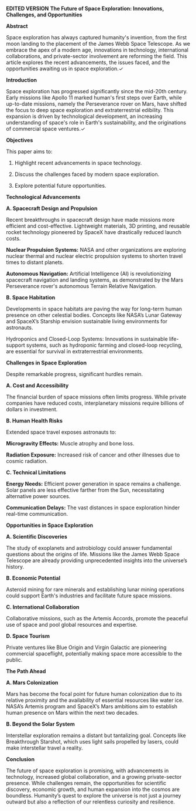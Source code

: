 **EDITED VERSION**
**The Future of Space Exploration: Innovations, Challenges, and Opportunities**

**Abstract**

Space exploration has always captured humanity's invention, from the first moon landing to the placement of the James Webb Space Telescope. As we embrace the apex of a modern age, innovations in technology, international collaborations, and private-sector involvement are reforming the field. This article explores the recent advancements, the issues faced, and the opportunities awaiting us in space exploration.✓

**Introduction**

Space exploration has progressed significantly since the mid-20th century. Early missions like Apollo 11 marked human's first steps over Earth, while up-to-date missions, namely the Perseverance rover on Mars, have shifted the focus to deep space exploration and extraterrestrial edibility. This expansion  is driven by technological development, an increasing understanding of space's role in Earth's sustainability, and the originations of commercial space ventures.✓

**Objectives**

This paper aims to:

1. Highlight recent advancements in space technology.


2. Discuss the challenges faced by modern space exploration.


3. Explore potential future opportunities.



**Technological Advancements**

**A. Spacecraft Design and Propulsion**

Recent breakthroughs in spacecraft design have made missions more efficient and cost-effective. Lightweight materials, 3D printing, and reusable rocket technology pioneered by SpaceX have drastically reduced launch costs.

**Nuclear Propulsion Systems:** NASA and other organizations are exploring nuclear thermal and nuclear electric propulsion systems to shorten travel times to distant planets.

**Autonomous Navigation:** Artificial Intelligence (AI) is revolutionizing spacecraft navigation and landing systems, as demonstrated by the Mars Perseverance rover's autonomous Terrain Relative Navigation.

**B. Space Habitation**

Developments in space habitats are paving the way for long-term human presence on other celestial bodies. Concepts like NASA’s Lunar Gateway and SpaceX’s Starship envision sustainable living environments for astronauts.

Hydroponics and Closed-Loop Systems: Innovations in sustainable life-support systems, such as hydroponic farming and closed-loop recycling, are essential for survival in extraterrestrial environments.

**Challenges in Space Exploration**

Despite remarkable progress, significant hurdles remain.

**A. Cost and Accessibility**

The financial burden of space missions often limits progress. While private companies have reduced costs, interplanetary missions require billions of dollars in investment.

**B. Human Health Risks**

Extended space travel exposes astronauts to:

**Microgravity Effects:** Muscle atrophy and bone loss.

**Radiation Exposure:** Increased risk of cancer and other illnesses due to cosmic radiation.


**C. Technical Limitations**

**Energy Needs:** Efficient power generation in space remains a challenge. Solar panels are less effective farther from the Sun, necessitating alternative power sources.

**Communication Delays:** The vast distances in space exploration hinder real-time communication.


**Opportunities in Space Exploration**

**A. Scientific Discoveries**

The study of exoplanets and astrobiology could answer fundamental questions about the origins of life. Missions like the James Webb Space Telescope are already providing unprecedented insights into the universe’s history.

**B. Economic Potential**

Asteroid mining for rare minerals and establishing lunar mining operations could support Earth's industries and facilitate future space missions.

**C. International Collaboration**

Collaborative missions, such as the Artemis Accords, promote the peaceful use of space and pool global resources and expertise.

**D. Space Tourism**

Private ventures like Blue Origin and Virgin Galactic are pioneering commercial spaceflight, potentially making space more accessible to the public.

**The Path Ahead**

**A. Mars Colonization**

Mars has become the focal point for future human colonization due to its relative proximity and the availability of essential resources like water ice. NASA’s Artemis program and SpaceX’s Mars ambitions aim to establish human presence on Mars within the next two decades.

**B. Beyond the Solar System**

Interstellar exploration remains a distant but tantalizing goal. Concepts like Breakthrough Starshot, which uses light sails propelled by lasers, could make interstellar travel a reality.

**Conclusion**

The future of space exploration is promising, with advancements in technology, increased global collaboration, and a growing private-sector presence. While challenges remain, the opportunities for scientific discovery, economic growth, and human expansion into the cosmos are boundless. Humanity’s quest to explore the universe is not just a journey outward but also a reflection of our relentless curiosity and resilience.
























































